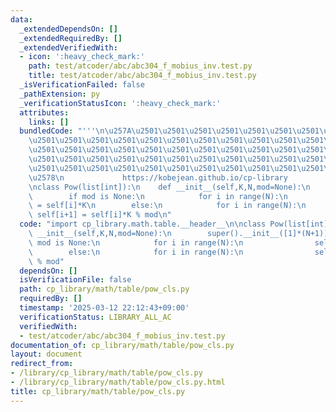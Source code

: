 ```yaml
---
data:
  _extendedDependsOn: []
  _extendedRequiredBy: []
  _extendedVerifiedWith:
  - icon: ':heavy_check_mark:'
    path: test/atcoder/abc/abc304_f_mobius_inv.test.py
    title: test/atcoder/abc/abc304_f_mobius_inv.test.py
  _isVerificationFailed: false
  _pathExtension: py
  _verificationStatusIcon: ':heavy_check_mark:'
  attributes:
    links: []
  bundledCode: "'''\n\u257A\u2501\u2501\u2501\u2501\u2501\u2501\u2501\u2501\u2501\u2501\
    \u2501\u2501\u2501\u2501\u2501\u2501\u2501\u2501\u2501\u2501\u2501\u2501\u2501\
    \u2501\u2501\u2501\u2501\u2501\u2501\u2501\u2501\u2501\u2501\u2501\u2501\u2501\
    \u2501\u2501\u2501\u2501\u2501\u2501\u2501\u2501\u2501\u2501\u2501\u2501\u2501\
    \u2501\u2501\u2501\u2501\u2501\u2501\u2501\u2501\u2501\u2501\u2501\u2501\u2501\
    \u2578\n             https://kobejean.github.io/cp-library               \n'''\n\
    \nclass Pow(list[int]):\n    def __init__(self,K,N,mod=None):\n        super().__init__([1]*(N+1))\n\
    \        if mod is None:\n            for i in range(N):\n                self[i+1]\
    \ = self[i]*K\n        else:\n            for i in range(N):\n               \
    \ self[i+1] = self[i]*K % mod\n"
  code: "import cp_library.math.table.__header__\n\nclass Pow(list[int]):\n    def\
    \ __init__(self,K,N,mod=None):\n        super().__init__([1]*(N+1))\n        if\
    \ mod is None:\n            for i in range(N):\n                self[i+1] = self[i]*K\n\
    \        else:\n            for i in range(N):\n                self[i+1] = self[i]*K\
    \ % mod"
  dependsOn: []
  isVerificationFile: false
  path: cp_library/math/table/pow_cls.py
  requiredBy: []
  timestamp: '2025-03-12 22:12:43+09:00'
  verificationStatus: LIBRARY_ALL_AC
  verifiedWith:
  - test/atcoder/abc/abc304_f_mobius_inv.test.py
documentation_of: cp_library/math/table/pow_cls.py
layout: document
redirect_from:
- /library/cp_library/math/table/pow_cls.py
- /library/cp_library/math/table/pow_cls.py.html
title: cp_library/math/table/pow_cls.py
---
```

